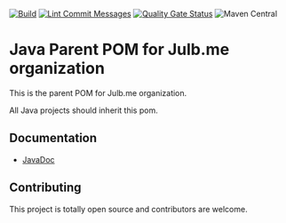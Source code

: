 [![Build](https://github.com/julbme/java-parent/actions/workflows/maven-build.yml/badge.svg)](https://github.com/julbme/java-parent/actions/workflows/maven-build.yml)
[![Lint Commit Messages](https://github.com/julbme/java-parent/actions/workflows/commitlint.yml/badge.svg)](https://github.com/julbme/java-parent/actions/workflows/commitlint.yml)
[![Quality Gate Status](https://sonarcloud.io/api/project_badges/measure?project=julbme_java-parent&metric=alert_status)](https://sonarcloud.io/summary/new_code?id=julbme_java-parent)
![Maven Central](https://img.shields.io/maven-central/v/me.julb/sdk-github-actions)

# Java Parent POM for Julb.me organization

This is the parent POM for Julb.me organization.

All Java projects should inherit this pom.

## Documentation

* [JavaDoc](https://julbme.github.io/java-parent/)

## Contributing

This project is totally open source and contributors are welcome.